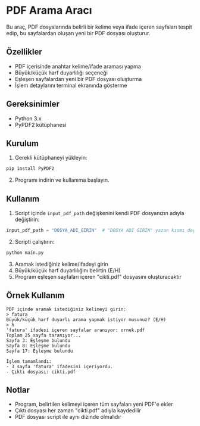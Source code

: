 # PDF Arama Aracı

Bu araç, PDF dosyalarında belirli bir kelime veya ifade içeren sayfaları tespit edip, bu sayfalardan oluşan yeni bir PDF dosyası oluşturur.

## Özellikler

- PDF içerisinde anahtar kelime/ifade araması yapma
- Büyük/küçük harf duyarlılığı seçeneği
- Eşleşen sayfalardan yeni bir PDF dosyası oluşturma
- İşlem detaylarını terminal ekranında gösterme

## Gereksinimler

- Python 3.x
- PyPDF2 kütüphanesi

## Kurulum

1. Gerekli kütüphaneyi yükleyin:

```bash
pip install PyPDF2
```

2. Programı indirin ve kullanıma başlayın.

## Kullanım

1. Script içinde `input_pdf_path` değişkenini kendi PDF dosyanızın adıyla değiştirin:

```python
input_pdf_path = "DOSYA_ADI_GIRIN"  # "DOSYA ADI GIRIN" yazan kısmı değiştirin
```

2. Scripti çalıştırın:

```bash
python main.py
```

3. Aramak istediğiniz kelime/ifadeyi girin
4. Büyük/küçük harf duyarlılığını belirtin (E/H)
5. Program eşleşen sayfaları içeren "cikti.pdf" dosyasını oluşturacaktır

## Örnek Kullanım

```
PDF içinde aramak istediğiniz kelimeyi girin:
> fatura
Büyük/küçük harf duyarlı arama yapmak istiyor musunuz? (E/H)
> h
'fatura' ifadesi içeren sayfalar aranıyor: ornek.pdf
Toplam 25 sayfa taranıyor...
Sayfa 3: Eşleşme bulundu
Sayfa 8: Eşleşme bulundu
Sayfa 17: Eşleşme bulundu

İşlem tamamlandı:
- 3 sayfa 'fatura' ifadesini içeriyordu.
- Çıktı dosyası: cikti.pdf
```

## Notlar

- Program, belirtilen kelimeyi içeren tüm sayfaları yeni PDF'e ekler
- Çıktı dosyası her zaman "cikti.pdf" adıyla kaydedilir
- PDF dosyası script ile aynı dizinde olmalıdır
